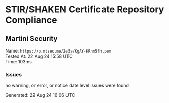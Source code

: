 # STIR/SHAKEN Certificate Repository Compliance

## Martini Security

Name: `https://p.mtsec.me/2e5a/KgAY-KRnm5fh.pem`\
Tested At: 22 Aug 24 15:58 UTC\
Time: 103ms

### Issues

no warning, or error, or notice date level issues were found

Generated: 22 Aug 24 16:06 UTC
